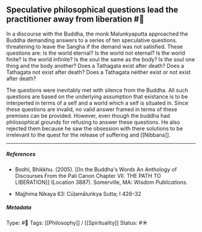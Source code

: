 ## Speculative philosophical questions lead the practitioner away from liberation  #🧠 

In a discourse with the Buddha, the monk Malunkyaputta approached the Buddha demanding answers to a series of ten speculative questions. threatening to leave the Sangha if the demand was not satisfied. These questions are: Is the world eternal? Is the world not eternal? Is the world finite? Is the world infinite? Is the soul the same as the body? Is the soul one thing and the body another? Does a Tathagata exist after death? Does a Tathagata not exist after death? Does a Tathagata neither exist or not exist after death? 

The questions were inevitably met with silence from the Buddha. All such questions are based on the underlying assumption that existance is to be interperted in terms of a self and a world which a self is situated in. Since these questions are invalid, no valid answer framed in terms of these premises can be provided. However, even though the buddha had philosophical grounds for refusing to answer these questions. He also rejected them because he saw the obsession with there solutions to be irrelevant to the quest for the release of suffering and [[Nibbana]].

___

##### References

- Bodhi, Bhikkhu. (2005). [[In the Buddha's Words An Anthology of Discourses From the Pali Canon Chapter VII. THE PATH TO LIBERATION]] (Location 3887). Somerville, MA: _Wisdom Publications_.

- Majjhima Nikaya 63: Cūḷamāluṅkya Sutta; I 426–32

##### Metadata
Type: #🔴 
Tags: [[Philosophy]] / [[Spirituality]]
Status: #☀️ 